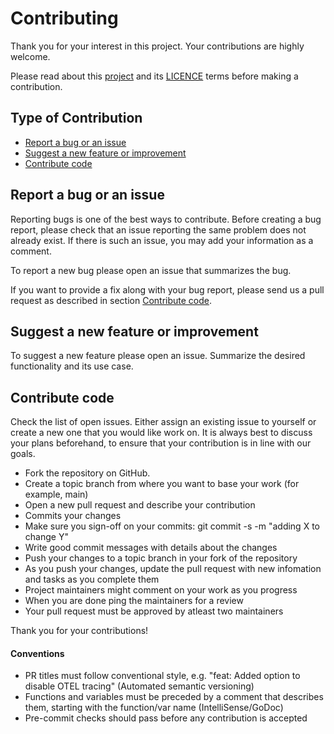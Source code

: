 # Contributing
Thank you for your interest in this project. Your contributions are highly welcome.

Please read about this [project](./README.md) and its [LICENCE](./LICENCE.md) terms before making a contribution.

## Type of Contribution
  - [Report a bug or an issue](#report-a-bug-or-an-issue)
  - [Suggest a new feature or improvement](#suggest-a-new-feature-or-improvement)
  - [Contribute code](#contribute-code)

## Report a bug or an issue
Reporting bugs is one of the best ways to contribute. Before creating a bug report, please check that an issue reporting the same problem does not already exist. If there is such an issue, you may add your information as a comment.

To report a new bug please open an issue that summarizes the bug.

If you want to provide a fix along with your bug report, please send us a pull request as described in section [Contribute code](#contribute-code).

## Suggest a new feature or improvement
To suggest a new feature please open an issue. Summarize the desired functionality and its use case.

## Contribute code
Check the list of open issues. Either assign an existing issue to yourself or create a new one that you would like work on.
It is always best to discuss your plans beforehand, to ensure that your contribution is in line with our goals.

- Fork the repository on GitHub.
- Create a topic branch from where you want to base your work (for example, main)
- Open a new pull request and describe your contribution
- Commits your changes
- Make sure you sign-off on your commits: git commit -s -m "adding X to change Y"
- Write good commit messages with details about the changes
- Push your changes to a topic branch in your fork of the repository
- As you push your changes, update the pull request with new infomation and tasks as you complete them
- Project maintainers might comment on your work as you progress
- When you are done ping the maintainers for a review
- Your pull request must be approved by atleast two maintainers

Thank you for your contributions!

#### Conventions

- PR titles must follow conventional style, e.g. "feat: Added option to disable OTEL tracing" (Automated semantic versioning)
- Functions and variables must be preceded by a comment that describes them, starting with the function/var name (IntelliSense/GoDoc)
- Pre-commit checks should pass before any contribution is accepted
